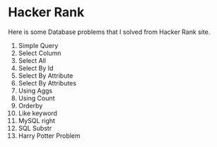 # Hacker Rank

Here is some Database problems that I solved from Hacker Rank site.

<ol>	
	<li>
		Simple Query
	</li>
	<li>
		Select Column
	</li>
	<li>
		Select All
	</li>
	<li>
		Select By Id
	</li>
	<li>
		Select By Attribute
	</li>
	<li>
		Select By Attributes
	</li>
	<li>
		Using Aggs
	</li>
	<li>
		Using Count
	</li>
	<li>
		Orderby
	</li>
	<li>
		Like keyword
	</li>
	<li>
		MySQL right
	</li>
	<li>
		SQL Substr
	</li>
	<li>
		Harry Potter Problem
	</li>
</ol>
